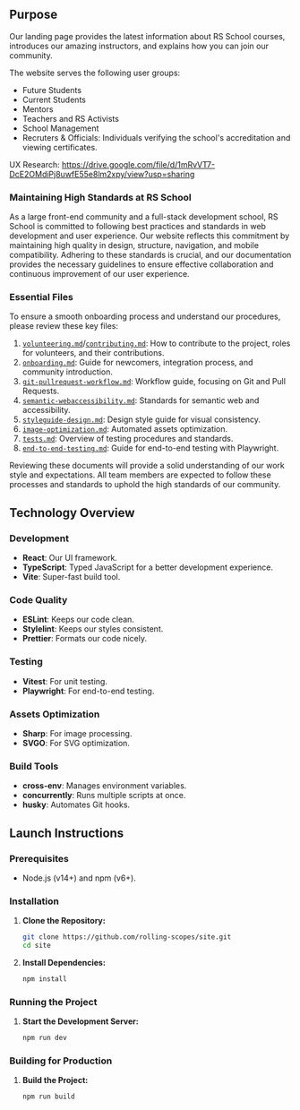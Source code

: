 ## Purpose
Our landing page provides the latest information about RS School courses, introduces our amazing instructors, and explains how you can join our community.

The website serves the following user groups:
- Future Students
- Current Students
- Mentors
- Teachers and RS Activists
- School Management
- Recruters & Officials: Individuals verifying the school's accreditation and viewing certificates.

UX Research: https://drive.google.com/file/d/1mRvVT7-DcE2OMdiPj8uwfE55e8lm2xpy/view?usp=sharing

### Maintaining High Standards at RS School

As a large front-end community and a full-stack development school, RS School is committed to following best practices and standards in web development and user experience. Our website reflects this commitment by maintaining high quality in design, structure, navigation, and mobile compatibility. Adhering to these standards is crucial, and our documentation provides the necessary guidelines to ensure effective collaboration and continuous improvement of our user experience.

### Essential Files

To ensure a smooth onboarding process and understand our procedures, please review these key files:

1. [`volunteering.md`](./volunteering.md)/[`contributing.md`](./contributing.md): How to contribute to the project, roles for volunteers, and their contributions.
2. [`onboarding.md`](./onboarding.md): Guide for newcomers, integration process, and community introduction.
3. [`git-pullrequest-workflow.md`](./git-pullrequest-workflow.md): Workflow guide, focusing on Git and Pull Requests.
4. [`semantic-webaccessibility.md`](./semantic-webaccessibility.md): Standards for semantic web and accessibility.
5. [`styleguide-design.md`](./styleguide-design.md): Design style guide for visual consistency.
6. [`image-optimization.md`](./image-optimization.md): Automated assets optimization.
7. [`tests.md`](./tests.md): Overview of testing procedures and standards.
8. [`end-to-end-testing.md`](./end-to-end-testing.md): Guide for end-to-end testing with Playwright.

Reviewing these documents will provide a solid understanding of our work style and expectations. All team members are expected to follow these processes and standards to uphold the high standards of our community.

## Technology Overview

### Development
- **React**: Our UI framework.
- **TypeScript**: Typed JavaScript for a better development experience.
- **Vite**: Super-fast build tool.

### Code Quality
- **ESLint**: Keeps our code clean.
- **Stylelint**: Keeps our styles consistent.
- **Prettier**: Formats our code nicely.

### Testing
- **Vitest**: For unit testing.
- **Playwright**: For end-to-end testing.

### Assets Optimization
- **Sharp**: For image processing.
- **SVGO**: For SVG optimization.

### Build Tools
- **cross-env**: Manages environment variables.
- **concurrently**: Runs multiple scripts at once.
- **husky**: Automates Git hooks.

## Launch Instructions

### Prerequisites
- Node.js (v14+) and npm (v6+).

### Installation

1. **Clone the Repository:**
    ```sh
    git clone https://github.com/rolling-scopes/site.git
    cd site
    ```

2. **Install Dependencies:**
    ```sh
    npm install
    ```

### Running the Project

1. **Start the Development Server:**
    ```sh
    npm run dev
    ```

### Building for Production

1. **Build the Project:**
    ```sh
    npm run build
    ```
